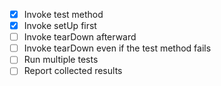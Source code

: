 - [x] Invoke test method
- [x] Invoke setUp first
- [ ] Invoke tearDown afterward
- [ ] Invoke tearDown even if the test method fails
- [ ] Run multiple tests
- [ ] Report collected results